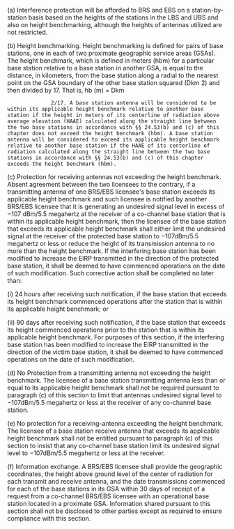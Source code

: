 (a) Interference protection will be afforded to BRS and EBS on a station-by-station basis based on the heights of the stations in the LBS and UBS and also on height benchmarking, although the heights of antennas utilized are not restricted.

(b) Height benchmarking. Height benchmarking is defined for pairs of base stations, one in each of two proximate geographic service areas (GSAs). The height benchmark, which is defined in meters (hbm) for a particular base station relative to a base station in another GSA, is equal to the distance, in kilometers, from the base station along a radial to the nearest point on the GSA boundary of the other base station squared (Dkm
                  2) and then divided by 17. That is, hb (m) = Dkm

                  2/17. A base station antenna will be considered to be within its applicable height benchmark relative to another base station if the height in meters of its centerline of radiation above average elevation (HAAE) calculated along the straight line between the two base stations in accordance with §§ 24.53(b) and (c) of this chapter does not exceed the height benchmark (hbm). A base station antenna will be considered to exceed its applicable height benchmark relative to another base station if the HAAE of its centerline of radiation calculated along the straight line between the two base stations in accordance with §§ 24.53(b) and (c) of this chapter exceeds the height benchmark (hbm).

(c) Protection for receiving antennas not exceeding the height benchmark. Absent agreement between the two licensees to the contrary, if a transmitting antenna of one BRS/EBS licensee's base station exceeds its applicable height benchmark and such licensee is notified by another BRS/EBS licensee that it is generating an undesired signal level in excess of −107 dBm/5.5 megahertz at the receiver of a co-channel base station that is within its applicable height benchmark, then the licensee of the base station that exceeds its applicable height benchmark shall either limit the undesired signal at the receiver of the protected base station to −107dBm/5.5 megahertz or less or reduce the height of its transmission antenna to no more than the height benchmark. If the interfering base station has been modified to increase the EIRP transmitted in the direction of the protected base station, it shall be deemed to have commenced operations on the date of such modification. Such corrective action shall be completed no later than:

(i) 24 hours after receiving such notification, if the base station that exceeds its height benchmark commenced operations after the station that is within its applicable height benchmark; or

(ii) 90 days after receiving such notification, if the base station that exceeds its height commenced operations prior to the station that is within its applicable height benchmark. For purposes of this section, if the interfering base station has been modified to increase the EIRP transmitted in the direction of the victim base station, it shall be deemed to have commenced operations on the date of such modification.

(d) No Protection from a transmitting antenna not exceeding the height benchmark. The licensee of a base station transmitting antenna less than or equal to its applicable height benchmark shall not be required pursuant to paragraph (c) of this section to limit that antennas undesired signal level to −107dBm/5.5 megahertz or less at the receiver of any co-channel base station.

(e) No protection for a receiving-antenna exceeding the height benchmark. The licensee of a base station receive antenna that exceeds its applicable height benchmark shall not be entitled pursuant to paragraph (c) of this section to insist that any co-channel base station limit its undesired signal level to −107dBm/5.5 megahertz or less at the receiver.

(f) Information exchange. A BRS/EBS licensee shall provide the geographic coordinates, the height above ground level of the center of radiation for each transmit and receive antenna, and the date transmissions commenced for each of the base stations in its GSA within 30 days of receipt of a request from a co-channel BRS/EBS licensee with an operational base station located in a proximate GSA. Information shared pursuant to this section shall not be disclosed to other parties except as required to ensure compliance with this section.

